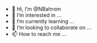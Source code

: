 - 👋 Hi, I’m @NBahrom
- 👀 I’m interested in ...
- 🌱 I’m currently learning ...
- 💞️ I’m looking to collaborate on ...
- 📫 How to reach me ...

<!---
NBahrom/NBahrom is a ✨ special ✨ repository because its `README.md` (this file) appears on your GitHub profile.
You can click the Preview link to take a look at your changes.
--->
